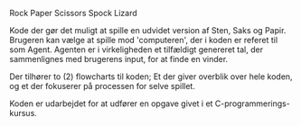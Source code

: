 Rock Paper Scissors Spock Lizard

Kode der gør det muligt at spille en udvidet version af Sten, Saks og Papir.
Brugeren kan vælge at spille mod 'computeren', der i koden er referet til som Agent. Agenten er i virkeligheden et tilfældigt genereret tal, der sammenlignes med brugerens input, for at finde en vinder.

Der tilhører to (2) flowcharts til koden; Et der giver overblik over hele koden, og et der fokuserer på processen for selve spillet.

Koden er udarbejdet for at udfører en opgave givet i et C-programmerings-kursus.